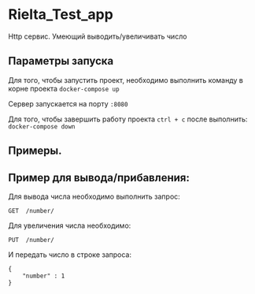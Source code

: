 # Rielta_Test_app

Http сервис. Умеющий выводить/увеличивать число

## Параметры запуска

Для того, чтобы запустить проект, необходимо выполнить команду в корне проекта ```docker-compose up```

Сервер запускается на порту  ```:8080```

Для того, чтобы завершить работу проекта ```ctrl + c``` после выполнить: ```docker-compose down```

## Примеры.

## Пример для вывода/прибавления: 

Для вывода числа необходимо выполнить запрос:
```
GET  /number/
```

Для увеличения числа необходимо:
```
PUT  /number/
```
И передать число в строке запроса:
```
{
	"number" : 1
}
```
